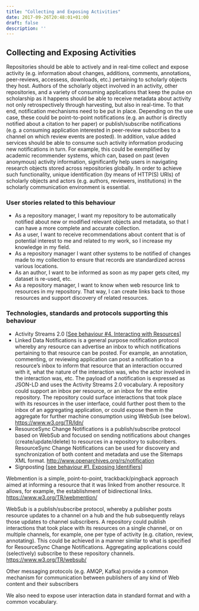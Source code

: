 ```yaml
---
title: "Collecting and Exposing Activities"
date: 2017-09-26T20:48:01+01:00
draft: false
description: ''
---
```


## Collecting and Exposing Activities
Repositories should be able to actively and in real-time collect and expose activity (e.g. information about changes, additions, comments, annotations, peer-reviews, accessess, downloads, etc.) pertaining to scholarly objects they host. Authors of the scholarly object involved in an activity, other repositories, and a variety of consuming applications that keep the pulse on scholarship as it happens should be able to receive metadata about activity not only retrospectively through harvesting, but also in real-time. To that end, notification mechanisms need to be put in place. Depending on the use case, these could be point-to-point notifications (e.g. an author is directly notified about a citation to her paper) or publish/subscribe notifications (e.g. a consuming application interested in peer-review subscribes to a channel on which review events are posted).  In addition, value added services should be able to consume such activity information producing new notifications in turn. For example, this could be exemplified by academic recommender systems, which can, based on past (even anonymous) activity information, significantly help users in navigating research objects stored across repositories globally. In order to achieve such functionality, unique identification (by means of HTTP(S) URIs) of scholarly objects and actors (e.g. authors, reviewers, institutions) in the scholarly communication environment  is essential. 

### User stories related to this behaviour
* As a repository manager, I want my repository to be automatically notified about new or modified relevant objects and metadata, so that I can have a more complete and accurate collection.
* As a user, I want to receive recommendations about content that is of potential interest to me and related to my work, so I increase my knowledge in my field.
* As a repository manager I want other systems to be notified of changes made to my collection to ensure that records are standardized across various locations.
* As an author, I want to be informed as soon as my paper gets cited, my dataset is re-used, etc.
* As a repository manager, I want to know when web resource link to resources in my repository. That way, I can create links back to those resources and support discovery of related resources.


### Technologies, standards and protocols supporting this behaviour
* Activity Streams 2.0 [[See behaviour #4. Interacting with Resources](/behaviour/interacting-with-resources/)]
* Linked Data Notifications is a general purpose notification protocol whereby any resource can advertise an inbox to which notifications pertaining to that resource can be posted. For example, an annotation, commenting, or reviewing application can post a notification to a resource’s inbox to inform that resource that an interaction occurred with it, what the nature of the interaction was, who the actor involved in the interaction was, etc. The payload of a notification is expressed as JSON-LD and uses the Activity Streams 2.0 vocabulary. A repository could support an inbox per resource, or an inbox for the entire repository. The repository could surface interactions that took place with its resources in the user interface, could further post them to the inbox of an aggregating application, or could expose them in the aggregate for further machine consumption using WebSub (see below). https://www.w3.org/TR/ldn/
* ResourceSync Change Notifications is a publish/subscribe protocol based on WebSub and focused on sending notifications about changes (create/update/delete) to resources in a repository to subscribers. ResourceSync Change Notifications can be used for discovery and synchronization of both content and metadata and use the Sitemaps XML format. http://www.openarchives.org/rs/notification
* Signposting [[see behaviour #1. Exposing Identifiers](/behaviour/exposing-identifiers/)]

Webmention is a simple, point-to-point, trackback/pingback approach aimed at informing a resource that it was linked from another resource. It allows, for example, the establishment of bidirectional links. https://www.w3.org/TR/webmention/

WebSub is a publish/subscribe protocol, whereby a publisher posts resource updates to a channel on a hub and the hub subsequently relays those updates to channel subscribers. A repository could publish interactions that took place with its resources on a single channel, or on multiple channels, for example, one per type of activity (e.g. citation, review, annotating). This could be achieved in a manner similar to what is specified for ResourceSync Change Notifications. Aggregating applications could (selectively) subscribe to these repository channels. https://www.w3.org/TR/websub/

Other messaging protocols (e.g. AMQP, Kafka) provide a common mechanism for communication between publishers of any kind of Web content and their subscribers

We also need to expose user interaction data in standard format and with a common vocabulary.


